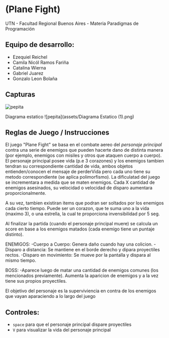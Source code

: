 #  (Plane Fight) 

UTN - Facultad Regional Buenos Aires - Materia Paradigmas de Programación

## Equipo de desarrollo: 

- Ezequiel Reichel
- Camila Nicól Ramos Fariña
- Catalina Wierna
- Gabriel Juarez
- Gonzalo Leon Bolaña
 
## Capturas 

![pepita](assets/golondrina.png)

Diagrama estatico
![pepita](assets/Diagrama Estatico (1).png)

## Reglas de Juego / Instrucciones

El juego "Plane Fight" se basa en el combate aereo del *personaje principal* contra una serie de enemigos que pueden hacerte dano de distinta manera (por ejemplo, enemigos con misiles y otros que ataquen cuerpo a cuerpo). El personaje principal posee vida (p.e 3 corazones) y los enemigos tambien tendran su correspondiente cantidad de vida, ambos objetos entienden/conocen el mensaje de perderVida pero cada uno tiene su metodo correspondiente (se aplica polimorfismo). 
La dificulatad del juego se incrementara a medida que se maten enemigos. Cada X cantidad de enemigos asesinados, su velocidad o velocidad de disparo aumentara proporcionalmente.

A su vez, tambien existiran items que podran ser soltados por los enemigos cada cierto tiempo. Puede ser un corazon, que te suma uno a la vida (maximo 3), o una estrella, la cual te proporciona invensibilidad por 5 seg. 

Al finalizar la partida (cuando el personaje principal muere) se calcula un score en base a los enemigos matados (cada enemigo tiene un puntaje distinto).

ENEMIGOS: 
-Cuerpo a Cuerpo: Genera daño cuando hay una colicion.
-Disparo a distancia: Se mantiene en el borde derecho y dipara proyectiles rectos.
-Disparo en movimiento: Se mueve por la pantalla y dispara al mismo tiempo.

BOSS: 
-Aparece luego de matar una cantidad de enemigos comunes (los mencionados previamente). Aumenta la aparicion de enemigos y a la vez tiene sus propios proyectiles. 

El objetivo del personaje es la superviviencia en contra de los enemigos que vayan aparaciendo a lo largo del juego

## Controles:

- `space` para que el personaje principal dispare proyectiles
- `V` para visualizar la vida del personaje principal
